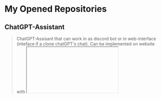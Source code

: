 # My Opened Repositories

## ChatGPT-Assistant

<blockquote>ChatGPT-Assisant that can work in as discord bot or in web-interface (inteface if a clone chatGPT's chat). Can be implemented on website with <iframe> tag. Script contains 3 config, for main, style and language configs. Main one contains all settings for the entire project. Project was made on NodeJS & Express.JS</blockquote>

<a href="https://github.com/FLEYreal/ChatGPT-Assistant"><img alt="ChatGPT-Assistant" src="https://img.shields.io/badge/Repository-8A2BE2?logo=github&logoColor=%23ffffff&labelColor=8A2BE2"></a>
![Static Badge](https://img.shields.io/badge/JavaScript-f7ae00?logo=javascript&logoColor=%23fff&labelColor=%23f7ae00&color=%23f7ae00)

<a href="https://github.com/FLEYreal/Discord-Message-Spammer"><img alt="Discord-Message-Spammer" src="https://img.shields.io/badge/Discord_Message_Spammer-repository?logo=discord&logoColor=%23ffffff&labelColor=%23546dbf&color=%23546dbf"></a>

<a href="https://github.com/FLEYreal/SAS-Discord-Bot"><img alt="SAS-Discord-Bot" src="https://img.shields.io/badge/SAS_Discord_Bot-repository?logo=discord&logoColor=%23ffffff&labelColor=%23e0a01f&color=%23e0a01f"></a>

<a href="https://github.com/FLEYreal/YouTube-Chat-Bot"><img alt="YouTube-Chat-Bot" src="https://img.shields.io/badge/YouTube_Chat_Bot-repository?logo=youtube&logoColor=%23ffffff&labelColor=%23eb2a2a&color=%23eb2a2a"></a>

<a href="https://github.com/FLEYreal/HatBuilders-Website"><img alt="HatBuilders-Website" src="https://img.shields.io/badge/HatBuilders_Website-repository?logo=github&logoColor=%23000000&labelColor=%2391eb2a&color=%2391eb2a"></a>

<a href="https://github.com/FLEYreal/Storm-Shop-Project"><img alt="Storm-Shop-Project" src="https://img.shields.io/badge/StormShop-repository?logo=github&logoColor=%23ffffff&labelColor=%237e2aeb&color=%237e2aeb"></a>

